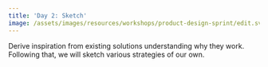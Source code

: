 ```yaml
---
title: 'Day 2: Sketch'
image: /assets/images/resources/workshops/product-design-sprint/edit.svg
---
```


Derive inspiration from existing solutions understanding why they work.
Following that, we will sketch various strategies of our own.
